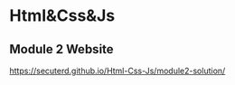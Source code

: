 # Html&Css&Js
 
## Module 2 Website
<a href="https://secuterd.github.io/Html-Css-Js/module2-solution/">https://secuterd.github.io/Html-Css-Js/module2-solution/</a>
